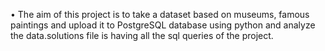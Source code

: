 •	The aim of this project is to take a dataset based on museums, famous paintings and upload it to PostgreSQL database using python and analyze the data.solutions file is having all the sql queries of the project.
